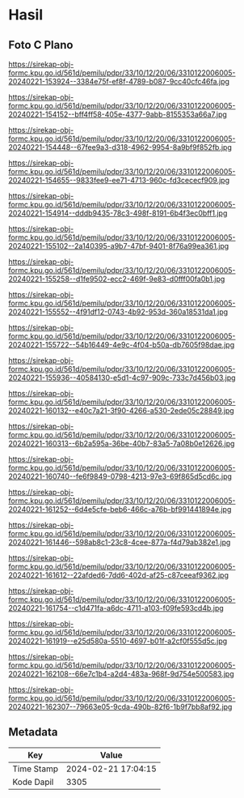 # Hasil

## Foto C Plano

https://sirekap-obj-formc.kpu.go.id/561d/pemilu/pdpr/33/10/12/20/06/3310122006005-20240221-153924--3384e75f-ef8f-4789-b087-9cc40cfc46fa.jpg

https://sirekap-obj-formc.kpu.go.id/561d/pemilu/pdpr/33/10/12/20/06/3310122006005-20240221-154152--bff4ff58-405e-4377-9abb-8155353a66a7.jpg

https://sirekap-obj-formc.kpu.go.id/561d/pemilu/pdpr/33/10/12/20/06/3310122006005-20240221-154448--67fee9a3-d318-4962-9954-8a9bf9f852fb.jpg

https://sirekap-obj-formc.kpu.go.id/561d/pemilu/pdpr/33/10/12/20/06/3310122006005-20240221-154655--9833fee9-ee71-4713-960c-fd3cececf909.jpg

https://sirekap-obj-formc.kpu.go.id/561d/pemilu/pdpr/33/10/12/20/06/3310122006005-20240221-154914--dddb9435-78c3-498f-8191-6b4f3ec0bff1.jpg

https://sirekap-obj-formc.kpu.go.id/561d/pemilu/pdpr/33/10/12/20/06/3310122006005-20240221-155102--2a140395-a9b7-47bf-9401-8f76a99ea361.jpg

https://sirekap-obj-formc.kpu.go.id/561d/pemilu/pdpr/33/10/12/20/06/3310122006005-20240221-155258--d1fe9502-ecc2-469f-9e83-d0fff00fa0b1.jpg

https://sirekap-obj-formc.kpu.go.id/561d/pemilu/pdpr/33/10/12/20/06/3310122006005-20240221-155552--4f91df12-0743-4b92-953d-360a18531da1.jpg

https://sirekap-obj-formc.kpu.go.id/561d/pemilu/pdpr/33/10/12/20/06/3310122006005-20240221-155722--54b16449-4e9c-4f04-b50a-db7605f98dae.jpg

https://sirekap-obj-formc.kpu.go.id/561d/pemilu/pdpr/33/10/12/20/06/3310122006005-20240221-155936--40584130-e5d1-4c97-909c-733c7d456b03.jpg

https://sirekap-obj-formc.kpu.go.id/561d/pemilu/pdpr/33/10/12/20/06/3310122006005-20240221-160132--e40c7a21-3f90-4266-a530-2ede05c28849.jpg

https://sirekap-obj-formc.kpu.go.id/561d/pemilu/pdpr/33/10/12/20/06/3310122006005-20240221-160313--6b2a595a-36be-40b7-83a5-7a08b0e12626.jpg

https://sirekap-obj-formc.kpu.go.id/561d/pemilu/pdpr/33/10/12/20/06/3310122006005-20240221-160740--fe6f9849-0798-4213-97e3-69f865d5cd6c.jpg

https://sirekap-obj-formc.kpu.go.id/561d/pemilu/pdpr/33/10/12/20/06/3310122006005-20240221-161252--6d4e5cfe-beb6-466c-a76b-bf991441894e.jpg

https://sirekap-obj-formc.kpu.go.id/561d/pemilu/pdpr/33/10/12/20/06/3310122006005-20240221-161446--598ab8c1-23c8-4cee-877a-f4d79ab382e1.jpg

https://sirekap-obj-formc.kpu.go.id/561d/pemilu/pdpr/33/10/12/20/06/3310122006005-20240221-161612--22afded6-7dd6-402d-af25-c87ceeaf9362.jpg

https://sirekap-obj-formc.kpu.go.id/561d/pemilu/pdpr/33/10/12/20/06/3310122006005-20240221-161754--c1d471fa-a6dc-4711-a103-f09fe593cd4b.jpg

https://sirekap-obj-formc.kpu.go.id/561d/pemilu/pdpr/33/10/12/20/06/3310122006005-20240221-161919--e25d580a-5510-4697-b01f-a2cf0f555d5c.jpg

https://sirekap-obj-formc.kpu.go.id/561d/pemilu/pdpr/33/10/12/20/06/3310122006005-20240221-162108--66e7c1b4-a2d4-483a-968f-9d754e500583.jpg

https://sirekap-obj-formc.kpu.go.id/561d/pemilu/pdpr/33/10/12/20/06/3310122006005-20240221-162307--79663e05-9cda-490b-82f6-1b9f7bb8af92.jpg


## Metadata

| Key        | Value               |
| ---------- | ------------------- |
| Time Stamp | 2024-02-21 17:04:15 |
| Kode Dapil | 3305                |



